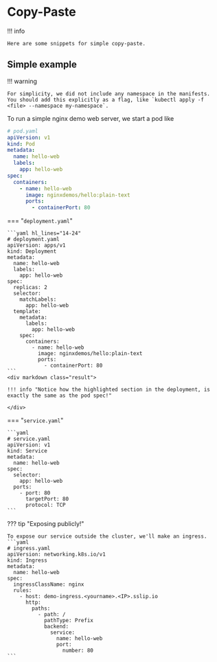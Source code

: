 # Copy-Paste

!!! info

    Here are some snippets for simple copy-paste.

## Simple example

!!! warning

    For simplicity, we did not include any namespace in the manifests.
    You should add this explicitly as a flag, like `kubectl apply -f <file> --namespace my-namespace`.

To run a simple nginx demo web server, we start a pod like
```yaml
# pod.yaml
apiVersion: v1
kind: Pod
metadata:
  name: hello-web
  labels:
    app: hello-web
spec:
  containers:
    - name: hello-web
      image: nginxdemos/hello:plain-text
      ports:
        - containerPort: 80
```

=== "`deployment.yaml`"

    ```yaml hl_lines="14-24"
    # deployment.yaml
    apiVersion: apps/v1
    kind: Deployment
    metadata:
      name: hello-web
      labels:
        app: hello-web
    spec:
      replicas: 2
      selector:
        matchLabels:
          app: hello-web
      template:
        metadata:
          labels:
            app: hello-web
        spec:
          containers:
            - name: hello-web
              image: nginxdemos/hello:plain-text
              ports:
                - containerPort: 80
    ```
    <div markdown class="result">

    !!! info "Notice how the highlighted section in the deployment, is exactly the same as the pod spec!"

    </div>

=== "`service.yaml`"

    ```yaml
    # service.yaml
    apiVersion: v1
    kind: Service
    metadata:
      name: hello-web
    spec:
      selector:
        app: hello-web
      ports:
        - port: 80
          targetPort: 80
          protocol: TCP
    ```

??? tip "Exposing publicly!"

    To expose our service outside the cluster, we'll make an ingress.
    ```yaml
    # ingress.yaml
    apiVersion: networking.k8s.io/v1
    kind: Ingress
    metadata:
      name: hello-web
    spec:
      ingressClassName: nginx
      rules:
        - host: demo-ingress.<yourname>.<IP>.sslip.io
          http:
            paths:
              - path: /
                pathType: Prefix
                backend:
                  service:
                    name: hello-web
                    port:
                      number: 80
    ```
